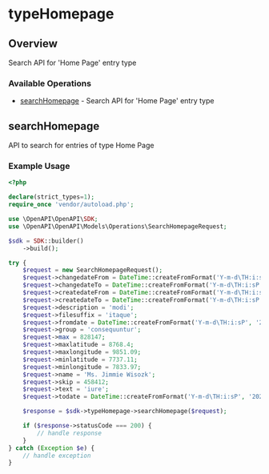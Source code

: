 # typeHomepage

## Overview

Search API for 'Home Page' entry type

### Available Operations

* [searchHomepage](#searchhomepage) - Search API for 'Home Page' entry type

## searchHomepage

API to search for entries of type Home Page

### Example Usage

```php
<?php

declare(strict_types=1);
require_once 'vendor/autoload.php';

use \OpenAPI\OpenAPI\SDK;
use \OpenAPI\OpenAPI\Models\Operations\SearchHomepageRequest;

$sdk = SDK::builder()
    ->build();

try {
    $request = new SearchHomepageRequest();
    $request->changedateFrom = DateTime::createFromFormat('Y-m-d\TH:i:sP', '2021-01-25T01:11:52.226Z');
    $request->changedateTo = DateTime::createFromFormat('Y-m-d\TH:i:sP', '2021-02-26T12:16:30.063Z');
    $request->createdateFrom = DateTime::createFromFormat('Y-m-d\TH:i:sP', '2022-06-13T08:38:01.413Z');
    $request->createdateTo = DateTime::createFromFormat('Y-m-d\TH:i:sP', '2022-09-14T23:28:45.223Z');
    $request->description = 'modi';
    $request->filesuffix = 'itaque';
    $request->fromdate = DateTime::createFromFormat('Y-m-d\TH:i:sP', '2022-03-15T19:59:59.350Z');
    $request->group = 'consequuntur';
    $request->max = 828147;
    $request->maxlatitude = 8768.4;
    $request->maxlongitude = 9851.09;
    $request->minlatitude = 7737.11;
    $request->minlongitude = 7833.97;
    $request->name = 'Ms. Jimmie Wisozk';
    $request->skip = 458412;
    $request->text = 'iure';
    $request->todate = DateTime::createFromFormat('Y-m-d\TH:i:sP', '2022-10-18T23:30:23.407Z');

    $response = $sdk->typeHomepage->searchHomepage($request);

    if ($response->statusCode === 200) {
        // handle response
    }
} catch (Exception $e) {
    // handle exception
}
```
